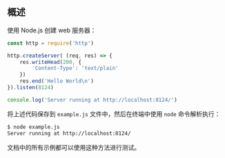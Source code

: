 ## 概述

使用 Node.js 创建 web 服务器：

```js
const http = require('http')

http.createServer( (req, res) => {
    res.writeHead(200, {
        'Content-Type': 'text/plain'
    })
    res.end('Hello World\n')
}).listen(8124)

console.log('Server running at http://localhost:8124/')
```

将上述代码保存到 `example.js` 文件中，然后在终端中使用 `node` 命令解析执行：

```bash
$ node example.js
Server running at http://localhost:8124/
```

文档中的所有示例都可以使用这种方法进行测试。